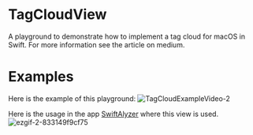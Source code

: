 # TagCloudView
A playground to demonstrate how to implement a tag cloud for macOS in Swift.
For more information see the article on medium.

# Examples
Here is the example of this playground:
![TagCloudExampleVideo-2](https://user-images.githubusercontent.com/9396861/125729512-af065855-4021-4ffe-9e83-e415e955dc65.gif)

Here is the usage in the app [SwiftAlyzer](https://swiftalyzer.com) where this view is used.
![ezgif-2-833149f9cf75](https://user-images.githubusercontent.com/9396861/125729520-31ad60dd-7b84-46a1-8bf8-aa636e55c26b.gif)
